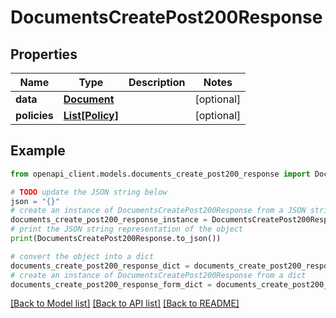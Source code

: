# DocumentsCreatePost200Response


## Properties

Name | Type | Description | Notes
------------ | ------------- | ------------- | -------------
**data** | [**Document**](Document.md) |  | [optional] 
**policies** | [**List[Policy]**](Policy.md) |  | [optional] 

## Example

```python
from openapi_client.models.documents_create_post200_response import DocumentsCreatePost200Response

# TODO update the JSON string below
json = "{}"
# create an instance of DocumentsCreatePost200Response from a JSON string
documents_create_post200_response_instance = DocumentsCreatePost200Response.from_json(json)
# print the JSON string representation of the object
print(DocumentsCreatePost200Response.to_json())

# convert the object into a dict
documents_create_post200_response_dict = documents_create_post200_response_instance.to_dict()
# create an instance of DocumentsCreatePost200Response from a dict
documents_create_post200_response_form_dict = documents_create_post200_response.from_dict(documents_create_post200_response_dict)
```
[[Back to Model list]](../README.md#documentation-for-models) [[Back to API list]](../README.md#documentation-for-api-endpoints) [[Back to README]](../README.md)


